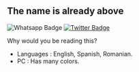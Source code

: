 ## The name is already above

![Whatsapp Badge](https://img.shields.io/badge/-Whatsapp-4CA143?style=flat-square&labelColor=4CA143&logo=whatsapp&logoColor=white&link=https://ih1.redbubble.net/image.903963807.4125/flat,750x,075,f-pad,750x1000,f8f8f8.jpg)
[![Twitter Badge](https://img.shields.io/badge/-Twitter-1da1f2?style=flat-square&labelColor=1da1f2&logo=twitter&logoColor=white&link=https://www.twitter.com/Alvisepf/)](https://www.twitter.com/Alvisepf)

Why would you be reading this?

- Languages : English, Spanish, Romanian.
- PC : Has many colors.
